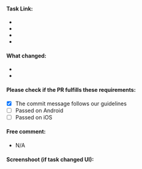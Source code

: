 #### Task Link:
   - 
   - 
   - 
   - 
#### What changed:
   - 
   - 
#### Please check if the PR fulfills these requirements:
- [x] The commit message follows our guidelines
- [ ] Passed on Android
- [ ] Passed on iOS
#### Free comment:
- N/A
#### Screenshoot (if task changed UI):

